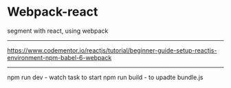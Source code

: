 # Webpack-react
segment with react, using webpack


--------------
https://www.codementor.io/reactjs/tutorial/beginner-guide-setup-reactjs-environment-npm-babel-6-webpack

----
npm run dev - watch task to start
npm run build - to upadte bundle.js




